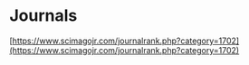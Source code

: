 # Journals

[https://www.scimagojr.com/journalrank.php?category=1702](https://www.scimagojr.com/journalrank.php?category=1702)